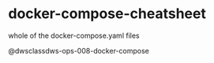 # docker-compose-cheatsheet

whole of the docker-compose.yaml files

@dwsclassdws-ops-008-docker-compose
